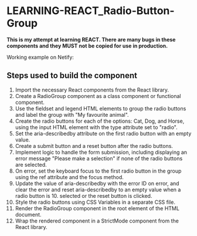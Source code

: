 # LEARNING-REACT_Radio-Button-Group

**This is my attempt at learning REACT. There are many bugs in these components and they MUST not be copied for use in production.**

Working example on Netify:

## Steps used to build the component

1. Import the necessary React components from the React library.
2. Create a RadioGroup component as a class component or functional component.
3. Use the fieldset and legend HTML elements to group the radio buttons and label the group with "My favourite animal".
4. Create the radio buttons for each of the options: Cat, Dog, and Horse, using the input HTML element with the type attribute set to "radio".
5. Set the aria-describedby attribute on the first radio button with an empty value.
6. Create a submit button and a reset button after the radio buttons.
7. Implement logic to handle the form submission, including displaying an error message "Please make a selection" if none of the radio buttons are selected.
8. On error, set the keyboard focus to the first radio button in the group using the ref attribute and the focus method.
9. Update the value of aria-describedby with the error ID on error, and clear the error and reset aria-describedby to an empty value when a radio button is 10. selected or the reset button is clicked.
11. Style the radio buttons using CSS Variables in a separate CSS file.
12. Render the RadioGroup component in the root element of the HTML document.
13. Wrap the rendered component in a StrictMode component from the React library.
